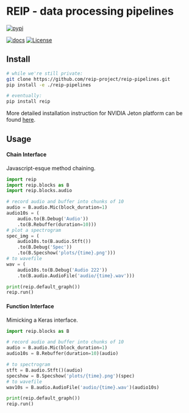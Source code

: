 # REIP - data processing pipelines

[![pypi](https://badge.fury.io/py/reip.svg)](https://pypi.python.org/pypi/reip/)
<!-- ![tests](https://github.com/beasteers/pathtrees/actions/workflows/ci.yaml/badge.svg) -->
[![docs](https://readthedocs.org/projects/reip-pipelines/badge/?version=latest)](http://reip-pipelines.readthedocs.io/?badge=latest)
[![License](https://img.shields.io/pypi/l/reip.svg)](https://github.com/reip-project/reip/blob/master/LICENSE.md)


## Install

```bash
# while we're still private:
git clone https://github.com/reip-project/reip-pipelines.git
pip install -e ./reip-pipelines

# eventually:
pip install reip
```

More detailed installation instruction for NVIDIA Jeton platform can be found [here](Installation.md).

## Usage


#### Chain Interface
Javascript-esque method chaining.
```python
import reip
import reip.blocks as B
import reip.blocks.audio

# record audio and buffer into chunks of 10
audio = B.audio.Mic(block_duration=1)
audio10s = (
    audio.to(B.Debug('Audio'))
    .to(B.Rebuffer(duration=10)))
# plot a spectrogram
spec_img = (
    audio10s.to(B.audio.Stft())
    .to(B.Debug('Spec'))
    .to(B.Specshow('plots/{time}.png')))
# to wavefile
wav = (
    audio10s.to(B.Debug('Audio 222'))
    .to(B.audio.AudioFile('audio/{time}.wav')))

print(reip.default_graph())
reip.run()

```

#### Function Interface
Mimicking a Keras interface.
```python
import reip.blocks as B

# record audio and buffer into chunks of 10
audio = B.audio.Mic(block_duration=1)
audio10s = B.Rebuffer(duration=10)(audio)

# to spectrogram
stft = B.audio.Stft()(audio)
specshow = B.Specshow('plots/{time}.png')(spec)
# to wavefile
wav10s = B.audio.AudioFile('audio/{time}.wav')(audio10s)

print(reip.default_graph())
reip.run()

```

<!-- ## Concepts

### Block
A block is an isolated piece of computation that takes a variable number of inputs and a metadata dictionary (`(*Xs, meta={})`) and returns a variable number of outputs and a metadata dictionary `([X], {})`.

Like Tensorflow, there is a graph definition stage, and a graph execution stage.

All blocks exist as separate threads and pass data in between each other using queues.

These threads can either be run on the current process (the top-level default graph) or on a separate process (a Task).

If they are run in a separate process, the data is serialized using `pyarrow` and is passed to the other process using a Plasma Object Store.

#### Building your own Blocks

```python

class Custom(reip.Block):
    def init(self):
        '''Initialize the block.

        __init__ is called during graph execution.
        This function is for initialization that you
        don't want to have to pickle to send to
        another task.
        '''

    def process(self, *Xs, meta=None):
        '''The main processing code that gets called with
        every input added to the queue.

        For now, it should return a tuple of a list
        (data buffers, e.g. numpy arrays or strings)
        and a dictionary of any metadata you might want
        to pass to the next block.
        '''
        return Xs, meta

    def finish(self):
        '''Any cleanup that you want to do.'''

``` -->


<!-- ### Graph
A collection of blocks that operate together.

Here's how graph contexts work.

```python
import reip

# you always start with a default graph.
top_graph = reip.default_graph()

print(top_graph)
# [~Graph (0 children) ~]

# create some block, it get's automatically
# added to the default graph.
reip.blocks.Debug()

# the block automatically shows up 'o'
print(top_graph)
# [~Graph (1 children)
#     [Block(4363961616): Debug (1 in, 1 out)]~]


# create a nested graph and set as default within
# the context. New blocks will be added  to this
# graph.
with reip.Graph() as g:
    reip.blocks.Csv()
    print(g)
    # [~Graph (1 children)
    #     [Block(5007675152): Csv (1 in, 1 out)]~]

# the graph `g` is added to the top graph. ^-^
print(top_graph)
# [~Graph (2 children)
#     [Block(4363961616): Debug (1 in, 1 out)]
#     [~Graph (1 children)
#         [Block(5007675152): Csv (1 in, 1 out)]~]~]


# create a separate graph (by setting graph=False).
# this will not be added to the top graph.
with reip.Graph(graph=False) as separate_graph:  
    reip.blocks.TarGz()
    print(separate_graph)
    # [~Graph (1 children)
    #     [Block(4687358032): TarGz (1 in, 1 out)]~]

# pass separate_graph into a block.
reip.blocks.Interval(graph=separate_graph)

# it gets added to separate_graph, not the default.
print(separate_graph)
# [~Graph (2 children)
#     [Block(4432609104): TarGz (1 in, 1 out)]
#     [Block(4391746128): Interval (0 in, 1 out)]~]

# separate_graph is not here. x.x
print(top_graph)
# [~Graph (2 children)
#     [Block(4363961616): Debug (1 in, 1 out)]
#     [~Graph (1 children)
#         [Block(5007675152): Csv (1 in, 1 out)]~]~]
```
And you can modify the default without using contexts.
```python
# after exiting the `with` context the previous
# default is set.
assert reip.default_graph() is top_graph

# but you can change the default like this too
separate_graph.as_default()
assert reip.default_graph() is separate_graph

# and reset it back.
separate_graph.restore_previous()
assert reip.default_graph() is top_graph

```

```python


``` -->


<!-- ### Task
A Task is a Graph that executes in a separate process.

All of the same principles of Graphs apply to Tasks. They can be set as the default and blocks will automatically add themselves to it.

```python
import reip

top_graph = reip.default_graph()

with reip.Graph() as g:
    with reip.Task() as t:
        reip.blocks.Csv()
print(top_graph)
# [~Graph (1 children)
#     [~Graph (1 children)
#         [~Task (1 children)
#             [Block(4997015120): Csv (1 in, 1 out)]~]~]~]

```

Currently, Tasks will add to the default graph and not other tasks. This was done because I figured nested processes would get messy, but idk. That may change once we test it. -->


<!-- ## API - out of date, will update

The goal of the API is to provide a simple and easily understandable interface to build out ad-hoc data processing pipelines.

There are two steps to build out a pipeline:
 - graph definition
 - graph execution

```python
import reip
import reip.blocks as B

# graph definition

class C:
    ml_threshold = 0.5
    ml_classes = 'human voice', 'engine', 'dog'


# audio source
audio = B.audio.source(channels=1, sr=48000, chunk=4800)

# audio processors
spl = B.audio.spl(n_fft=8192, duration=1)
ml_emb = B.tflite.stft(filename='/path/to/emb_model.tf')
ml_cls = ml_emb | B.tflite(filename='/path/to/cls_model.tf')

ml_label = ml_cls | B.f(lambda X, meta:
    C.ml_classes[np.argmax(X)]
    if np.any(X > C.ml_threshold)
    else 'unknown')

# graph execution

reip.run(
    # feed audio into each processor and print results
    audio=audio | (
        spl | B.log(),
        ml_emb | B.log(),
        ml_cls | B.log(),
        ml_label | B.log(),
    )
)
```

**NOTE:** I am open to looking into eager execution definitions as well (which is the current trend with things like tensorflow), but I know that tensorflow had to do some hacky things for eager execution to work properly so doing something like that will probably increase the complexity a fair amount. For the time being, anything people want to use eager execution for, they can just use the function block (`B.f(lambda: ...)`). -->




<!-- ### Block Design



Most simply, a block is a class with init code (optional), and a data transformation function.

The transformation function receives:
 - `X` which is the data output of the previous block.
    - type should be a numpy array or an [xarray](http://xarray.pydata.org/en/stable/) - `xarray` is like a numpy array, but you can also encode column information, so you can assign labels to each numpy array column (`laeq`, `lzeq`, etc.) This will make it really easy to write to things like csv.
 - `meta`, which is the accumulated metadata (`dict`) from this run iteration.
    ```python
    {
        'time': time.time(),
        ''
    }
    ```

```python
import json
from reip import Block

class Inspect(Block):
    '''A block that prints out info about the data passed to it.'''
    def __init__(self, message=''):
        self.message = message

    def call(self, X, meta):
        '''Apply some transformation to the data, then return it.

        Arguments:
            X (np.ndarray or xarray.xarray): the data output from
                the previous block.
            meta (dict): the accumulated metadata from this run
                iteration. It should contain keys like:

        Returns:
            X: transformed input data
            meta (dict): the accumulated metadata
        '''
        print(self.message, f'''
        shape: {X.shape},      dtype: {X.dtype}
        mean:  {X.mean():.2f}, std:   {X.std():.2f}
        min:   {X.min():.2f},  max:   {X.max():.2f}
        meta: {json.dumps(meta, indent=2, sort_keys=True)}
        ''')
        return X, meta

``` -->

<!-- #### Block Concepts

Many pipeline implementations have concepts around block classes like:
 - Source: something that produces data (the start of a pipeline)
 - Processor: something that transforms data (the body of the pipeline)
 - Sink: something that consumes data (the end of a pipeline)

But personally, I don't think there is a meaningful distinction between a processor and a sink. Take for example, writing out data to a csv file. That would commonly be thought of as a sink, but that block doesn't have a null output. It should output a file which can then be fed into another block (convert to `.tar.gz`, upload, etc.).

So that leaves us with sources and processors. For the most part they are considered one in the same, however:
 - a processor takes in input and passes on outputs - just think of it as a function that is triggered when new input is passed.
 - a source isn't called in the same way because it doesn't have inputs - it is called once and it controls how often data is sent down the pipeline. -->

<!-- 
## TODO

### Larger Decisions to be Made
 - What do we use for building computational graphs?
    - can we use existing solutions or will they add too much serialization overhead (e.g. nodered is javascript-based and expects JSON serialization which could be unnecessarily slow for numpy arrays)? We could use our own serialization
 - Does that solution manage job queues?
    - Yurii has been talking about using distributed computations? Can we utilize existing cluster management tools to spread the load without adding too much data transmission overhead?

### Block Core
 - ~~ input / output regularization/formatting
 - ~~ chaining
 - ~~ clean subclass override implementation
 - jinja formatting
    - late formatting for values
    - nested variable scopes
    - take unused arguments to use as general variables
 - data buffering/chaining
   - efficient - multiprocessing etc.
 - looping?
 - conditions?

### Audio Blocks
 - ~~ Audio Source
 - ~~ Audio file writer
 - ~~ Audio tflite
 - ~~ SPL
   - ~~ weighting
   - ~~ octave bands
   - what does output look like?

### ML Blocks
 - ~~ Tflite
   - data windowing

### Misc
 - ~~ Interval Source
 - File/glob source
  - one at a time
  - sorting/sampling
 - ~~ Encryption
 - state persistent/tmp
 - CSV
  - how to do column names
 - Tar - or even general compress/dump
 - upload

### Notes
 - `~~` means in progress / partially done?
 - ~~some task~~ means completed -->
